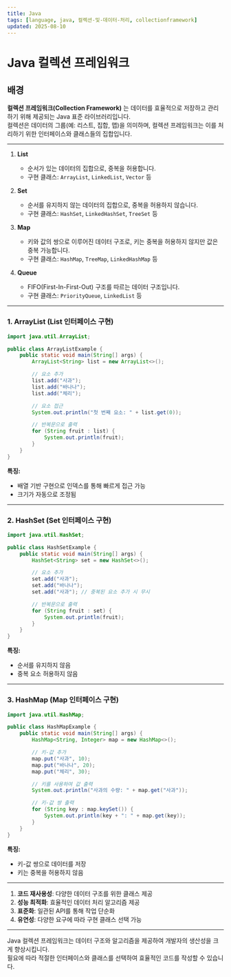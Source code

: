 ```yaml
---
title: Java
tags: [language, java, 컬렉션-및-데이터-처리, collectionframework]
updated: 2025-08-10
---
```


# Java 컬렉션 프레임워크

## 배경

**컬렉션 프레임워크(Collection Framework)** 는 데이터를 효율적으로 저장하고 관리하기 위해 제공되는 Java 표준 라이브러리입니다.  
컬렉션은 데이터의 그룹(예: 리스트, 집합, 맵)을 의미하며, 컬렉션 프레임워크는 이를 처리하기 위한 인터페이스와 클래스들의 집합입니다.

---


1. **List**
    - 순서가 있는 데이터의 집합으로, 중복을 허용합니다.
    - 구현 클래스: `ArrayList`, `LinkedList`, `Vector` 등

2. **Set**
    - 순서를 유지하지 않는 데이터의 집합으로, 중복을 허용하지 않습니다.
    - 구현 클래스: `HashSet`, `LinkedHashSet`, `TreeSet` 등

3. **Map**
    - 키와 값의 쌍으로 이루어진 데이터 구조로, 키는 중복을 허용하지 않지만 값은 중복 가능합니다.
    - 구현 클래스: `HashMap`, `TreeMap`, `LinkedHashMap` 등

4. **Queue**
    - FIFO(First-In-First-Out) 구조를 따르는 데이터 구조입니다.
    - 구현 클래스: `PriorityQueue`, `LinkedList` 등

---


### 1. ArrayList (List 인터페이스 구현)

```java
import java.util.ArrayList;

public class ArrayListExample {
    public static void main(String[] args) {
        ArrayList<String> list = new ArrayList<>();

        // 요소 추가
        list.add("사과");
        list.add("바나나");
        list.add("체리");

        // 요소 접근
        System.out.println("첫 번째 요소: " + list.get(0));

        // 반복문으로 출력
        for (String fruit : list) {
            System.out.println(fruit);
        }
    }
}
```

**특징:**
- 배열 기반 구현으로 인덱스를 통해 빠르게 접근 가능
- 크기가 자동으로 조정됨

---

### 2. HashSet (Set 인터페이스 구현)

```java
import java.util.HashSet;

public class HashSetExample {
    public static void main(String[] args) {
        HashSet<String> set = new HashSet<>();

        // 요소 추가
        set.add("사과");
        set.add("바나나");
        set.add("사과"); // 중복된 요소 추가 시 무시

        // 반복문으로 출력
        for (String fruit : set) {
            System.out.println(fruit);
        }
    }
}
```

**특징:**
- 순서를 유지하지 않음
- 중복 요소 허용하지 않음

---

### 3. HashMap (Map 인터페이스 구현)

```java
import java.util.HashMap;

public class HashMapExample {
    public static void main(String[] args) {
        HashMap<String, Integer> map = new HashMap<>();

        // 키-값 추가
        map.put("사과", 10);
        map.put("바나나", 20);
        map.put("체리", 30);

        // 키를 사용하여 값 출력
        System.out.println("사과의 수량: " + map.get("사과"));

        // 키-값 쌍 출력
        for (String key : map.keySet()) {
            System.out.println(key + ": " + map.get(key));
        }
    }
}
```

**특징:**
- 키-값 쌍으로 데이터를 저장
- 키는 중복을 허용하지 않음

---


1. **코드 재사용성**: 다양한 데이터 구조를 위한 클래스 제공
2. **성능 최적화**: 효율적인 데이터 처리 알고리즘 제공
3. **표준화**: 일관된 API를 통해 작업 단순화
4. **유연성**: 다양한 요구에 따라 구현 클래스 선택 가능

---


Java 컬렉션 프레임워크는 데이터 구조와 알고리즘을 제공하여 개발자의 생산성을 크게 향상시킵니다.  
필요에 따라 적절한 인터페이스와 클래스를 선택하여 효율적인 코드를 작성할 수 있습니다.











